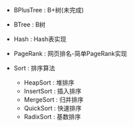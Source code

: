 - BPlusTree : B+树(未完成)

- BTree : B树

- Hash : Hash表实现

- PageRank : 网页排名-简单PageRank实现

- Sort : 排序算法
    - HeapSort : 堆排序
    - InsertSort : 插入排序
    - MergeSort : 归并排序
    - QuickSort : 快速排序
    - RadixSort : 基数排序    